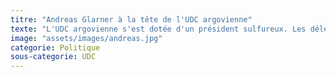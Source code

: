 ```yaml
---
titre: "Andreas Glarner à la tête de l'UDC argovienne"
texte: "L'UDC argovienne s'est dotée d'un président sulfureux. Les délégués de la section cantonale ont élu mercredi soir le conseiller national Andreas Glarner à la tête du parti. Ancien maire d'Oberwil-Lieli (AG), il est connu pour son positionnement à la droite du parti et ses dérapages. Dans un vote serré, Andreas Glarner a obtenu 201 voix contre 106 à son adversaire, le député au Grand Conseil Rolf Jäggi. Face aux délégués réunis à Lupfig, ce dernier s'était présenté en vain comme un candidat rassembleur. Andreas Glarner a, lui, prôné avec succès une gestion d'une main de fer et la remise en ordre de marche de l'UDC argovienne, plombée par les conflits de personnes. Grande perdante des élections fédérales d'octobre dernier, la plus grande formation politique du canton a enchaîné déconvenues et mauvaises surprises. Au printemps dernier, elle a poussé son ancienne ministre Franziska Roth à la démission du parti, puis de ses fonctions."
image: "assets/images/andreas.jpg"
categorie: Politique
sous-categorie: UDC
---
```

